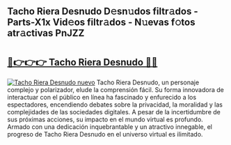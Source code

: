 ## Tacho Riera Desnudo D𝚎sn𝚞dos filtr𝚊dos - Parts-X1x Vid𝚎os filtr𝚊dos - N𝚞evas f𝚘tos atr𝚊ctivas PnJZZ

# <h2><a href="http://mb5tcta.tromn.icu/?c=Tacho+Riera+Desnudo">🔗👉👉👉 Tacho Riera Desnudo 🔗🔗</a></h2>

[![Tacho Riera Desnudo nuevo](https://i.imgur.com/pEAQMta.gif)](http://mb5tcta.tromn.icu/?c=Tacho+Riera+Desnudo)
Tacho Riera Desnudo, un personaje complejo y polarizador, elude la comprensión fácil. Su forma innovadora de interactuar con el público en línea ha fascinado y enfurecido a los espectadores, encendiendo debates sobre la privacidad, la moralidad y las complejidades de las sociedades digitales. A pesar de la incertidumbre de sus próximas acciones, su impacto en el mundo virtual es profundo. Armado con una dedicación inquebrantable y un atractivo innegable, el progreso de Tacho Riera Desnudo en el universo virtual es ilimitado.
